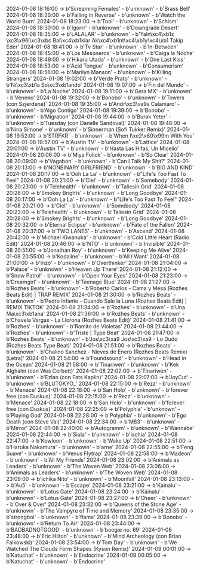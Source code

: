 2024-01-08 18:16:00 -> b'Screaming Females' - b'unknown' - b'Brass Bell'
2024-01-08 18:20:00 -> b'Falling in Reverse' - b'unknown' - b'Watch the World Burn'
2024-01-08 18:23:00 -> b'Tool' - b'unknown' - b'Schism'
2024-01-08 18:30:00 -> b'Igorrr' - b'unknown' - b'Downgrade Desert'
2024-01-08 18:35:00 -> b'LALALAR' - b'unknown' - b'Yaln\xc4\xb1z \xc3\x96l\xc3\xbc Bal\xc4\xb1klar Ak\xc4\xb1nt\xc4\xb1y\xc4\xb1 Takip Eder'
2024-01-08 18:41:00 -> b'Tv Star' - b'unknown' - b'In-Between'
2024-01-08 18:45:00 -> b'Los Mesoneros' - b'unknown' - b'Caiga la Noche'
2024-01-08 18:49:00 -> b'Hikaru Utada' - b'unknown' - b'One Last Kiss'
2024-01-08 18:53:00 -> b'Acid Tongue' - b'unknown' - b'Consumerism'
2024-01-08 18:56:00 -> b'Marilyn Manson' - b'unknown' - b'Killing Strangers'
2024-01-08 19:02:00 -> b'Verde Prato' - b'unknown' - b'Ni\xc3\xb1a So\xc3\xb1ando'
2024-01-08 19:07:00 -> b'Fin del Mundo' - b'unknown' - b'La Noche'
2024-01-08 19:11:00 -> b'Gera MX' - b'unknown' - b'Veneno'
2024-01-08 19:32:00 -> b'Bonobo' - b'unknown' - b'Towers (con Szjerdene)'
2024-01-08 19:35:00 -> b'Andr\xc3\xa9s Calamaro' - b'unknown' - b'Algo Contigo'
2024-01-08 19:39:00 -> b'Bonobo' - b'unknown' - b'Migration'
2024-01-08 19:44:00 -> b'Burak Yeter' - b'unknown' - b'Tuesday (con Danelle Sandoval)'
2024-01-08 19:48:00 -> b'Nina Simone' - b'unknown' - b'Sinnerman (Sofi Tukker Remix)'
2024-01-08 19:52:00 -> b'STRFKR' - b'unknown' - b'When I\xe2\x80\x99m With You'
2024-01-08 19:57:00 -> b'Austin TV' - b'unknown' - b'Lattice'
2024-01-08 20:01:00 -> b'Austin TV' - b'unknown' - b'Hasta Las Hifas, Un Micelio'
2024-01-08 20:06:00 -> b'Miya Folick' - b'unknown' - b'So Clear'
2024-01-08 20:09:00 -> b'Vagabon' - b'unknown' - b'Can I Talk My Shit?'
2024-01-08 20:13:00 -> b'NONBINARY GIRLFRIEND' - b'unknown' - b'BIG AND KIND'
2024-01-08 20:17:00 -> b'Ooh La La' - b'unknown' - b"Life's Too Fast To Feel"
2024-01-08 20:21:00 -> b'Ciel' - b'unknown' - b'Somebody'
2024-01-08 20:23:00 -> b'Telehealth' - b'unknown' - b'Taliesin Grid'
2024-01-08 20:28:00 -> b'Smokey Brights' - b'unknown' - b'Long Goodbye'
2024-01-08 20:17:00 -> b'Ooh La La' - b'unknown' - b"Life's Too Fast To Feel"
2024-01-08 20:21:00 -> b'Ciel' - b'unknown' - b'Somebody'
2024-01-08 20:23:00 -> b'Telehealth' - b'unknown' - b'Taliesin Grid'
2024-01-08 20:28:00 -> b'Smokey Brights' - b'unknown' - b'Long Goodbye'
2024-01-08 20:32:00 -> b'Eternal Eclipse' - b'unknown' - b'Fate of the Fallen'
2024-01-08 20:37:00 -> b'TWO LANES' - b'unknown' - b'Ascend'
2024-01-08 20:42:00 -> b'Michael Kiwanuka' - b'unknown' - b'Cold Little Heart (Radio Edit)'
2024-01-08 20:46:00 -> b'NTO' - b'unknown' - b'Invisible'
2024-01-08 20:51:00 -> b'Jonathan Roy' - b'unknown' - b'Keeping Me Alive'
2024-01-08 20:55:00 -> b'Kodaline' - b'unknown' - b'All I Want'
2024-01-08 21:00:00 -> b'Inzo' - b'unknown' - b'Overthinker'
2024-01-08 21:04:00 -> b'Palace' - b'unknown' - b'Heaven Up There'
2024-01-08 21:12:00 -> b'Snow Patrol' - b'unknown' - b'Open Your Eyes'
2024-01-08 21:23:00 -> b'Dreamgirl' - b'unknown' - b'Teenage Blue'
2024-01-08 21:27:00 -> b'Rozhes Beats' - b'unknown' - b'Roberto Carlos - Cama y Mesa (Rozhes Beats Edit) | TRAP REMIX'
2024-01-08 21:30:00 -> b'Rozhes Beats' - b'unknown' - b'Pedro Infante - Cuando Sale la Luna (Rozhes Beats Edit) | REMIX TIKTOK'
2024-01-08 21:34:00 -> b'Rozhes' - b'unknown' - b'Una Ma\xc3\xb1ana'
2024-01-08 21:36:00 -> b'Rozhes Beats' - b'unknown' - b'Chavela Vargas - La Llorona (Rozhes Beats Edit)'
2024-01-08 21:41:00 -> b'Rozhes' - b'unknown' - b'Ramito de Violetas'
2024-01-08 21:44:00 -> b'Rozhes' - b'unknown' - b'Triste | Type Beat'
2024-01-08 21:47:00 -> b'Rozhes Beats' - b'unknown' - b'Jos\xc3\xa9 Jos\xc3\xa9 - Lo Dudo (Rozhes Beats Type Beat)'
2024-01-08 21:51:00 -> b'Rozhes Beats' - b'unknown' - b'Chalino Sanchez - Nieves de Enero (Rozhes Beats Remix) [Letra]'
2024-01-08 21:54:00 -> b'Foundsound' - b'unknown' - b'Head in the Ocean'
2024-01-08 21:58:00 -> b'Tinariwen' - b'unknown' - b'Kek Alghalm (con Wes Corbett)'
2024-01-08 22:02:00 -> b'Tinariwen' - b'unknown' - b'Ezlan (con Fats Kaplin)'
2024-01-08 22:07:00 -> b'JoyCut' - b'unknown' - b'BLUTOKYO_'
2024-01-08 22:15:00 -> b'Rezz' - b'unknown' - b'Menace'
2024-01-08 22:18:00 -> b'San Holo' - b'unknown' - b'forever free (con Duskus)'
2024-01-08 22:15:00 -> b'Rezz' - b'unknown' - b'Menace'
2024-01-08 22:18:00 -> b'San Holo' - b'unknown' - b'forever free (con Duskus)'
2024-01-08 22:25:00 -> b'Polyphia' - b'unknown' - b'Playing God'
2024-01-08 22:28:00 -> b'Polyphia' - b'unknown' - b'Ego Death (con Steve Vai)'
2024-01-08 22:34:00 -> b'M83' - b'unknown' - b'Mirror'
2024-01-08 22:40:00 -> b'Autogramm' - b'unknown' - b'Wannabe'
2024-01-08 22:44:00 -> b'Siula' - b'unknown' - b'Ischia'
2024-01-08 22:47:00 -> b'Kowloon' - b'unknown' - b'Wake Up'
2024-01-08 22:51:00 -> b'Haruka Nakamura' - b'unknown' - b'arne'
2024-01-08 22:55:00 -> b'Feng Suave' - b'unknown' - b'Venus Flytrap'
2024-01-08 22:58:00 -> b'Madeon' - b'unknown' - b'All My Friends'
2024-01-08 23:02:00 -> b'Animals as Leaders' - b'unknown' - b'The Woven Web'
2024-01-08 23:06:00 -> b'Animals as Leaders' - b'unknown' - b'The Woven Web'
2024-01-08 23:09:00 -> b'ichika Nito' - b'unknown' - b'Moonfall'
2024-01-08 23:13:00 -> b'Au5' - b'unknown' - b'Escape'
2024-01-08 23:21:00 -> b'Kainalu' - b'unknown' - b'Lotus Gate'
2024-01-08 23:24:00 -> b'Kainalu' - b'unknown' - b'Lotus Gate'
2024-01-08 23:27:00 -> b'Cheer' - b'unknown' - b'Over & Over'
2024-01-08 23:32:00 -> b'Queens of the Stone Age' - b'unknown' - b'The Vampyre of Time and Memory'
2024-01-08 23:35:00 -> b'strongboi' - b'unknown' - b'flame'
2024-01-08 23:39:00 -> b'Bonobo' - b'unknown' - b'Return To Air'
2024-01-08 23:44:00 -> b'BADBADNOTGOOD' - b'unknown' - b'boogie no. 69'
2024-01-08 23:48:00 -> b'Eric Hilton' - b'unknown' - b'Mind Archeology (con Brian Falkowski)'
2024-01-08 23:54:00 -> b'Tom Day' - b'unknown' - b'We Watched The Clouds Form Shapes (Kyson Remix)'
2024-01-09 00:01:00 -> b'Katuchat' - b'unknown' - b'Endocrine'
2024-01-09 00:05:00 -> b'Katuchat' - b'unknown' - b'Endocrine'
